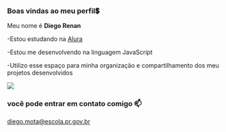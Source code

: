 ### Boas vindas ao meu perfil💲

Meu nome é **Diego Renan**

-Estou estudando na [Alura](https://www.alura.com.br)

-Estou me desenvolvendo na linguagem JavaScript

-Utilizo esse espaço para minha organização e compartilhamento dos meu projetos desenvolvidos

![](https://media1.tenor.com/m/cODZQ968z1QAAAAd/neyney-neymar.gif)

### você pode entrar em contato comigo 📫

diego.mota@escola.pr.gov.br
